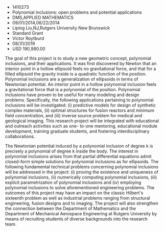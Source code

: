 
* 1410273
* Polynomial inclusions: open problems and potential applications
* DMS,APPLIED MATHEMATICS
* 09/01/2014,08/22/2014
* Liping Liu,NJ,Rutgers University New Brunswick
* Standard Grant
* Victor Roytburd
* 08/31/2019
* USD 190,980.00

The goal of this project is to study a new geometric concept, polynomial
inclusions, and their applications. It was first discovered by Newton that an
interior point in a hollow ellipsoid feels no gravitational force, and that for
a filled ellipsoid the gravity inside is a quadratic function of the position.
Polynomial inclusions are a generalization of ellipsoids in terms of Newtonian
potential. An interior point in a hollow polynomial inclusion feels a
gravitational force that is a polynomial of the position. Polynomial inclusions
have proven to be useful for many modeling and design problems. Specifically,
the following applications pertaining to polynomial inclusions will be
investigated: (i) predictive models for design of synthetic complex materials,
(ii) optimal structures for fusion reactors and minimum field concentration, and
(iii) inverse source problem for medical and geological imaging. This research
project will be integrated with educational and outreach activities such as one-
to-one mentoring, educational module development, training graduate students,
and fostering interdisciplinary collaborations.

The Newtonian potential induced by a polynomial inclusion of degree k is
precisely a polynomial of degree k inside the body. The interest in polynomial
inclusions arises from that partial differential equations admit closed-form
simple solutions for polynomial inclusions as for ellipsoids. The following
fundamental technical problems concerning polynomial inclusions will be
addressed in the project: (i) proving the existence and uniqueness of polynomial
inclusions, (ii) numerically computing polynomial inclusions, (iii) explicit
parametrization of polynomial inclusions and (iv) employing polynomial
inclusions to solve aforementioned engineering problems. The outcomes of this
project may have an impact on the classic Hilbert's sixteenth problem as well as
industrial problems ranging from structural engineering, fusion designs and to
imaging. The project will also strengthen the connection between the Department
of Mathematics and the Department of Mechanical Aerospace Engineering at Rutgers
University by means of recruiting students of diverse backgrounds into the
research team.
